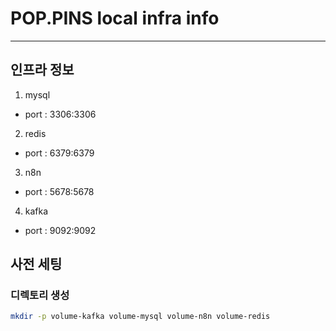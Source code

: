 # POP.PINS local infra info
---
## 인프라 정보
1. mysql
- port : 3306:3306

2. redis
- port : 6379:6379

3. n8n
- port : 5678:5678

4. kafka
- port : 9092:9092

## 사전 세팅
### 디렉토리 생성
```sh
mkdir -p volume-kafka volume-mysql volume-n8n volume-redis
```